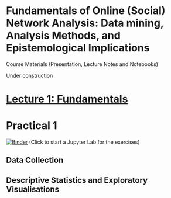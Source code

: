 <base target="_blank">

# Fundamentals of Online (Social) Network Analysis: **Data mining, Analysis Methods, and Epistemological Implications**

Course Materials (Presentation, Lecture Notes and Notebooks)

Under construction

# [Lecture 1: Fundamentals](https://flxvctr.github.io/Fundamentals-of-Online-Social-Network-Analysis/1_Fundamentals)

# Practical 1
[![Binder](https://mybinder.org/badge_logo.svg)](https://mybinder.org/v2/gh/FlxVctr/Fundamentals-of-Online-Social-Network-Analysis/HEAD) (Click to start a Jupyter Lab for the exercises)

## Data Collection

## Descriptive Statistics and Exploratory Visualisations
